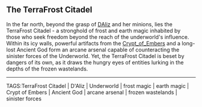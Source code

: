 ## The TerraFrost Citadel

In the far north, beyond the grasp of [DAliz](../People/DAliz.md) and her minions, lies the TerraFrost Citadel - a stronghold of frost and earth magic inhabited by those who seek freedom beyond the reach of the underworld's influence. Within its icy walls, powerful artifacts from the [Crypt_of_Embers](Crypt_of_Embers.md) and a long-lost Ancient God form an arcane arsenal capable of counteracting the sinister forces of the Underworld. Yet, the TerraFrost Citadel is beset by dangers of its own, as it draws the hungry eyes of entities lurking in the depths of the frozen wastelands.


---

TAGS:TerraFrost Citadel | D'Aliz | Underworld | frost magic | earth magic | Crypt of Embers | Ancient God | arcane arsenal | frozen wastelands | sinister forces
